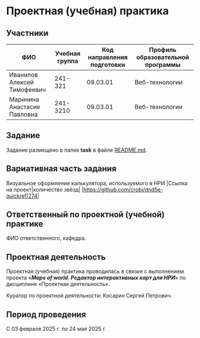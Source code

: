 # Проектная (учебная) практика

## Участники

| ФИО | Учебная группа | Код направления подготовки | Профиль образовательной программы |
|-|-|-|-|
| Иванилов Алексей Тимофеевич | 241-321 | 09.03.01 | Веб-технологии |
| Маринина Анастасия Павловна | 241-3210 | 09.03.01 | Веб-технологии |

## Задание

Задание размещено в папке **task** в файле [README.md](task/README.md).

## Вариативная часть задания

Визуальное оформление калькулятора, используемого в НРИ
|Ссылка на проект|количество звёзд|
|https://github.com/crobi/dnd5e-quickref|274|

## Ответственный по проектной (учебной) практике

ФИО ответственного, кафедра.

## Проектная деятельность

Проектная (учебная) практика проводилась в связке с выполнением проекта «***Maps of world. Редактор интерактивных карт для НРИ***» по дисциплине «Проектная деятельность».

Куратор по проектной деятельности: Косарин Сергей Петрович.

## Период проведения

С 03 февраля 2025 г. по 24 мая 2025 г.
